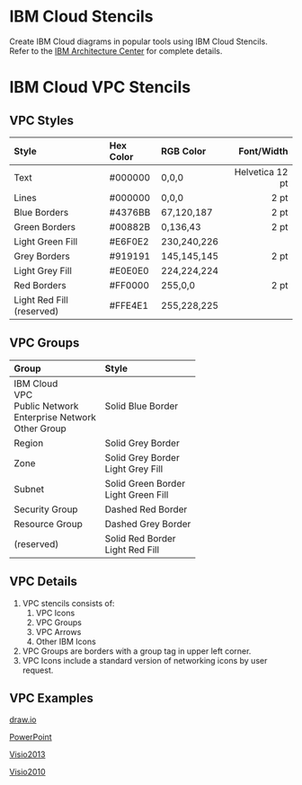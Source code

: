 # IBM Cloud Stencils

Create IBM Cloud diagrams in popular tools using IBM Cloud Stencils.  
Refer to the [IBM Architecture Center](https://www.ibm.com/cloud/garage/architectures/edit) for complete details.

# IBM Cloud VPC Stencils

## VPC Styles

| Style | Hex Color | RGB Color | Font/Width |
| :--- | :--- | :--- | ---: |
| Text | #000000 | 0,0,0 | Helvetica 12 pt |
| Lines | #000000 | 0,0,0 | 2 pt |
| Blue Borders | #4376BB | 67,120,187 | 2 pt |
| Green Borders | #00882B | 0,136,43 | 2 pt |
| Light Green Fill | #E6F0E2 | 230,240,226 | |
| Grey Borders | #919191 | 145,145,145 | 2 pt |
| Light Grey Fill | #E0E0E0 | 224,224,224 | |
| Red Borders | #FF0000 | 255,0,0 | 2 pt |
| Light Red Fill (reserved) | #FFE4E1 | 255,228,225 | |

## VPC Groups

| Group | Style |
| :--- | :--- |
| IBM Cloud<br/>VPC<br/>Public Network<br/>Enterprise Network<br/>Other Group | Solid Blue Border |
| Region | Solid Grey Border |
| Zone | Solid Grey Border<br/>Light Grey Fill |
| Subnet | Solid Green Border<br>Light Green Fill |
| Security Group | Dashed Red Border |
| Resource Group | Dashed Grey Border |
| (reserved) | Solid Red Border<br>Light Red Fill |

## VPC Details

1. VPC stencils consists of:
    1. VPC Icons
    2. VPC Groups
    3. VPC Arrows
    4. Other IBM Icons
2. VPC Groups are borders with a group tag in upper left corner.
3. VPC Icons include a standard version of networking icons by user request.

## VPC Examples

[draw.io](/drawio/drawio.md)

[PowerPoint](/powerpoint/powerpoint.md)

[Visio2013](/visio2013/visio2013.md)

[Visio2010](/visio2010/visio2010.md)
